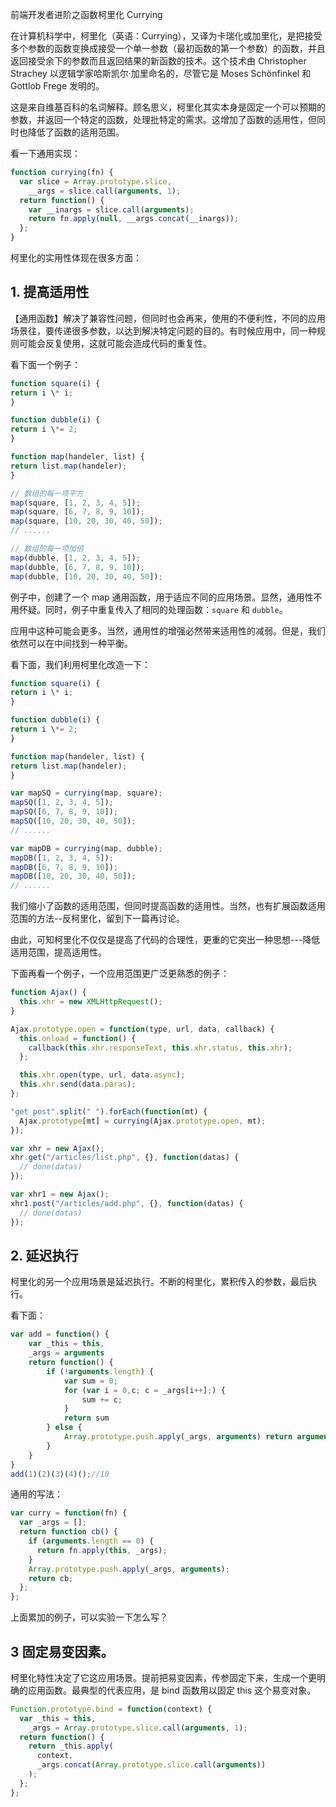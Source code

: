 前端开发者进阶之函数柯里化 Currying

在计算机科学中，柯里化（英语：Currying），又译为卡瑞化或加里化，是把接受多个参数的函数变换成接受一个单一参数（最初函数的第一个参数）的函数，并且返回接受余下的参数而且返回结果的新函数的技术。这个技术由 Christopher Strachey 以逻辑学家哈斯凯尔·加里命名的，尽管它是 Moses Schönfinkel 和 Gottlob Frege 发明的。

这是来自维基百科的名词解释。顾名思义，柯里化其实本身是固定一个可以预期的参数，并返回一个特定的函数，处理批特定的需求。这增加了函数的适用性，但同时也降低了函数的适用范围。

看一下通用实现：

```js
function currying(fn) {
  var slice = Array.prototype.slice,
    __args = slice.call(arguments, 1);
  return function() {
    var __inargs = slice.call(arguments);
    return fn.apply(null, __args.concat(__inargs));
  };
}
```

柯里化的实用性体现在很多方面：

## 1. 提高适用性

【通用函数】解决了兼容性问题，但同时也会再来，使用的不便利性，不同的应用场景往，要传递很多参数，以达到解决特定问题的目的。有时候应用中，同一种规则可能会反复使用，这就可能会造成代码的重复性。

看下面一个例子：

```js
function square(i) {
return i \* i;
}

function dubble(i) {
return i \*= 2;
}

function map(handeler, list) {
return list.map(handeler);
}

// 数组的每一项平方
map(square, [1, 2, 3, 4, 5]);
map(square, [6, 7, 8, 9, 10]);
map(square, [10, 20, 30, 40, 50]);
// ......

// 数组的每一项加倍
map(dubble, [1, 2, 3, 4, 5]);
map(dubble, [6, 7, 8, 9, 10]);
map(dubble, [10, 20, 30, 40, 50]);
```

例子中，创建了一个 map 通用函数，用于适应不同的应用场景。显然，通用性不用怀疑。同时，例子中重复传入了相同的处理函数：`square` 和 `dubble`。

应用中这种可能会更多。当然，通用性的增强必然带来适用性的减弱。但是，我们依然可以在中间找到一种平衡。

看下面，我们利用柯里化改造一下：

```js
function square(i) {
return i \* i;
}

function dubble(i) {
return i \*= 2;
}

function map(handeler, list) {
return list.map(handeler);
}

var mapSQ = currying(map, square);
mapSQ([1, 2, 3, 4, 5]);
mapSQ([6, 7, 8, 9, 10]);
mapSQ([10, 20, 30, 40, 50]);
// ......

var mapDB = currying(map, dubble);
mapDB([1, 2, 3, 4, 5]);
mapDB([6, 7, 8, 9, 10]);
mapDB([10, 20, 30, 40, 50]);
// ......
```

我们缩小了函数的适用范围，但同时提高函数的适用性。当然，也有扩展函数适用范围的方法--反柯里化，留到下一篇再讨论。

由此，可知柯里化不仅仅是提高了代码的合理性，更重的它突出一种思想---降低适用范围，提高适用性。

下面再看一个例子，一个应用范围更广泛更熟悉的例子：

```js
function Ajax() {
  this.xhr = new XMLHttpRequest();
}

Ajax.prototype.open = function(type, url, data, callback) {
  this.onload = function() {
    callback(this.xhr.responseText, this.xhr.status, this.xhr);
  };

  this.xhr.open(type, url, data.async);
  this.xhr.send(data.paras);
};

"get post".split(" ").forEach(function(mt) {
  Ajax.prototype[mt] = currying(Ajax.prototype.open, mt);
});

var xhr = new Ajax();
xhr.get("/articles/list.php", {}, function(datas) {
  // done(datas)
});

var xhr1 = new Ajax();
xhr1.post("/articles/add.php", {}, function(datas) {
  // done(datas)
});
```

## 2. 延迟执行

柯里化的另一个应用场景是延迟执行。不断的柯里化，累积传入的参数，最后执行。

看下面：

```js
var add = function() {
    var _this = this,
    _args = arguments
    return function() {
        if (!arguments.length) {
            var sum = 0;
            for (var i = 0,c; c = _args[i++];) {
                sum += c;
            }
            return sum
        } else {
            Array.prototype.push.apply(_args, arguments) return arguments.callee
        }
    }
}
add(1)(2)(3)(4)();//10
```

通用的写法：

```js
var curry = function(fn) {
  var _args = [];
  return function cb() {
    if (arguments.length == 0) {
      return fn.apply(this, _args);
    }
    Array.prototype.push.apply(_args, arguments);
    return cb;
  };
};
```

上面累加的例子，可以实验一下怎么写？

## 3 固定易变因素。

柯里化特性决定了它这应用场景。提前把易变因素，传参固定下来，生成一个更明确的应用函数。最典型的代表应用，是 bind 函数用以固定 this 这个易变对象。

```js
Function.prototype.bind = function(context) {
  var _this = this,
    _args = Array.prototype.slice.call(arguments, 1);
  return function() {
    return _this.apply(
      context,
      _args.concat(Array.prototype.slice.call(arguments))
    );
  };
};
```
